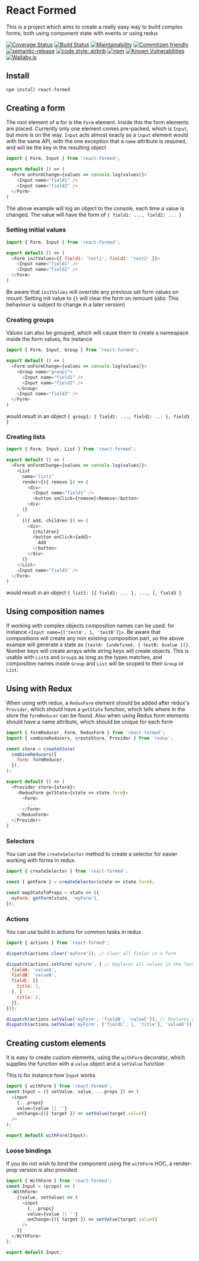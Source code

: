 # React Formed

This is a project which aims to create a really easy way to build complex forms, both using component state with events or using redux

[![Coverage Status](https://coveralls.io/repos/github/morten-olsen/react-formed/badge.svg?branch=master)](https://coveralls.io/github/morten-olsen/react-formed?branch=master) [![Build Status](https://travis-ci.org/morten-olsen/react-formed.svg?branch=master)](https://travis-ci.org/morten-olsen/react-formed) [![Maintainability](https://api.codeclimate.com/v1/badges/5ea237e554397d6a8d35/maintainability)](https://codeclimate.com/github/morten-olsen/react-formed/maintainability) [![Commitizen friendly](https://img.shields.io/badge/commitizen-friendly-brightgreen.svg)](http://commitizen.github.io/cz-cli/) [![semantic-release](https://img.shields.io/badge/%20%20%F0%9F%93%A6%F0%9F%9A%80-semantic--release-e10079.svg)](https://github.com/semantic-release/semantic-release) [![code style: airbnb](https://img.shields.io/badge/code%20style-airbnb-brightgreen.svg)](https://github.com/airbnb/javascript) [![npm](https://img.shields.io/npm/v/react-formed.svg)](https://www.npmjs.com/package/react-formed) [![Known Vulnerabilities](https://snyk.io/test/github/morten-olsen/react-formed/badge.svg)](https://snyk.io/test/github/morten-olsen/react-formed) [![Wallaby.js](https://img.shields.io/badge/wallaby.js-configured-green.svg)](https://wallabyjs.com)

## Install

```bash
npm install react-formed
```

## Creating a form

The root element of a for is the `Form` element. Inside this the form elements are placed. Currently only one element comes pre-packed, which is `Input`, but more is on the way. `Input` acts almost exacly as a `input` element would with the same API, with the one exception that a `name` attribute is required, and will be the key in the resulting object

```javascript
import { Form, Input } from 'react-formed';

export default () => (
  <Form onFormChange={values => console.log(values)}>
    <Input name="field1" />
    <Input name="field2" />
  </Form>
)
```

The above example will log an object to the console, each time a value is changed. The value will have the form of `{ field1: ..., field2: ... }`

### Setting initial values
```javascript
import { Form, Input } from 'react-formed';

export default () => (
  <Form initValues={{ field1: 'test1', field2: 'test2' }}>
    <Input name="field1" />
    <Input name="field2" />
  </Form>
)
```

Be aware that `initValues` will override any previous set form values on mount. Setting init value to `{}` will clear the form on remount (_obs:_ This behaviour is subject to change in a later version)


### Creating groups

Values can also be grouped, which will cause them to create a namespace inside the form values, for instance

```javascript
import { Form, Input, Group } from 'react-formed';

export default () => (
  <Form onFormChange={values => console.log(values)}>
    <Group name="group1">
      <Input name="field1" />
      <Input name="field2" />
    </Group>
    <Input name="field3" />
  </Form>
)
```

would result in an object `{ group1: { field1: ..., field2: ... }, field3 }`

### Creating lists

```javascript
import { Form, Input, List } from 'react-formed';

export default () => (
  <Form onFormChange={values => console.log(values)}>
    <List 
      name="list1"
      render={({ remove }) => (
        <div>
          <Input name="field1" />
          <button onClick={remove}>Remove</button>
        <div>
      )}
    >
      {({ add, children }) => (
        <div>
          {children}
          <button onClick={add}>
            Add
          </button>
        </div>
      )}
    </List>
    <Input name="field3" />
  </Form>
)
```

would result in an object `{ list1: [{ field1: ... }, ..., ], field3 }`

## Using composition names

If working with complex objects composition names can be used. for instance `<Input name={['testA', 1, 'testB']}>`. Be aware that compositions will create any non existing composition part, so the above exampe will generate a state as `{testA: [undefined, { testB: $value }]}`. Number keys will create arrays while string keys will create objects. This is usable with `List`s and `Group`s as long as the types matches, and composition names inside `Group` and `List` will be scoped to their `Group` or `List`.

## Using with Redux

When using with redux, a `ReduxForm` element should be added after redux's `Provider`, which should have a `getState` function, which tells where in the store the `formReducer` can be found. Also when using Redux form elements should have a name attribute, which should be unique for each form

```javascript
import { formReducer, Form, ReduxForm } from 'react-formed';
import { combineReducers, createStore, Provider } from 'redux';

const store = createStore(
  combineReducers({
    form: formReducer,
  }),
);

export default () => (
  <Provider store={store}>
    <ReduxForm getState={state => state.form}>
      <Form>
        ...
      </Form>
    </ReduxForm>
  </Provider>
)
```

### Selectors

You can use the `createSelector` method to create a selector for easier working with forms in redux.

```javascript
import { createSelector } from 'react-formed';

const { getForm } = createSelector(state => state.form);

const mapStateToProps = state => ({
  myForm: getForm(state, 'myForm'),
});
```

### Actions

You can use build in actions for common tasks in redux

```javascript
import { actions } from 'react-formed';

dispatch(actions.clear('myForm')); // Clear all fields in a form

dispatch(actions.setForm('myForm', { // Replaces all values in the form with the provided values
  fieldA: 'valueA',
  fieldB: 'valueB',
  fieldC: [{
    title: 1,
  }, {
    title: 2,
  }],
}));

dispatch(actions.setValue('myForm', 'fieldB', 'valueC')); // Replaces a specific value with the provided value
dispatch(actions.setValue('myForm', ['fieldC', 1, 'title'], 'valueD'));
```

## Creating custom elements

It is easy to create custom elements, using the `withForm` decorator, which supplies the function with a `value` object and a `setValue` function

This is for instance how `Input` works

```javascript
import { withForm } from 'react-formed';
const Input = ({ setValue, value, ...props }) => (
  <input
    {...props}
    value={value || ''}
    onChange={({ target }) => setValue(target.value)}
  />
);

export default withForm(Input);
```

### Loose bindings

If you do not wish to bind the component using the `withForm` HOC, a render-prop version is also provided

```javascript
import { WithForm } from 'react-formed';
const Input = (props) => (
  <WithForm>
    {(value, setValue) => (
      <input
        {...props}
        value={value || ''}
        onChange={({ target }) => setValue(target.value)}
      />
    )}
  </WithForm>
);

export default Input;
```

